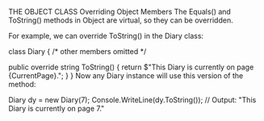 THE OBJECT CLASS
Overriding Object Members
The Equals() and ToString() methods in Object are virtual, so they can be overridden.

For example, we can override ToString() in the Diary class:

class Diary
{
  /* other members omitted */

  public override string ToString()
  {
    return $"This Diary is currently on page {CurrentPage}."; 
  }
}
Now any Diary instance will use this version of the method:

Diary dy = new Diary(7);
Console.WriteLine(dy.ToString());
// Output: "This Diary is currently on page 7."
